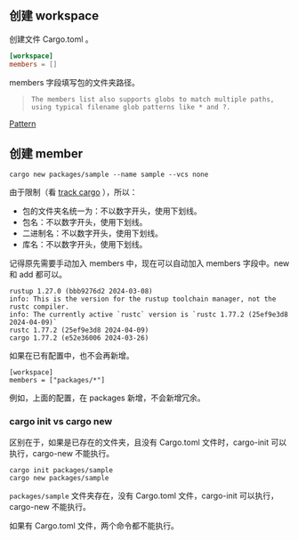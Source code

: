 ## 创建 workspace

创建文件 Cargo.toml 。

```toml
[workspace]
members = []
```

members 字段填写包的文件夹路径。

> `The members list also supports globs to match multiple paths, using typical filename glob patterns like * and ?.`

[Pattern](https://docs.rs/glob/0.3.0/glob/struct.Pattern.html)

## 创建 member

`cargo new packages/sample --name sample --vcs none`

由于限制（看 [track cargo](./track.cargo.md) ），所以：

- 包的文件夹名统一为：不以数字开头，使用下划线。
- 包名：不以数字开头，使用下划线。
- 二进制名：不以数字开头，使用下划线。
- 库名：不以数字开头，使用下划线。

记得原先需要手动加入 members 中，现在可以自动加入 members 字段中。new 和 add 都可以。

```
rustup 1.27.0 (bbb9276d2 2024-03-08)
info: This is the version for the rustup toolchain manager, not the rustc compiler.
info: The currently active `rustc` version is `rustc 1.77.2 (25ef9e3d8 2024-04-09)`
rustc 1.77.2 (25ef9e3d8 2024-04-09)
cargo 1.77.2 (e52e36006 2024-03-26)
```

如果在已有配置中，也不会再新增。

```
[workspace]
members = ["packages/*"]
```

例如，上面的配置，在 packages 新增，不会新增冗余。

### cargo init vs cargo new

区别在于，如果是已存在的文件夹，且没有 Cargo.toml 文件时，cargo-init 可以执行，cargo-new 不能执行。

```
cargo init packages/sample
cargo new packages/sample
```

`packages/sample` 文件夹存在，没有 Cargo.toml 文件，cargo-init 可以执行，cargo-new 不能执行。

如果有 Cargo.toml 文件，两个命令都不能执行。
